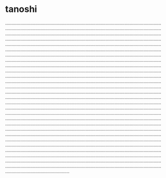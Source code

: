# tanoshi
...................................................................................................................................................................................................................................................................................................................................................................................................................................................................................................................................................................................................................................................................................................................................................................................................................................................................................................................................................................................................................................................................................................................................................................................................................................................................................................................................................................................................................................................................................................................................................................................................................................................................................................................................................................................................................................................................................................................................................................................................................................................................................................................................................................................................................................................................................................................................................................................................................................................................................................................................................................................................................................................................................................................................................................................................................................................................................................................................................................................................................................................................................................................................................................................................................................................................................................................................................................................................................................................................................................................................................................................................................................................................